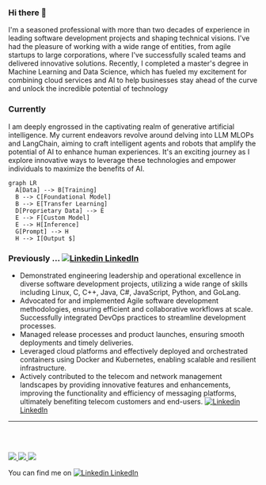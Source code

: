 ### Hi there 👋

I'm a seasoned professional with more than two decades of experience in leading software development projects and shaping technical visions. I've had the pleasure of working with a wide range of entities, from agile startups to large corporations, where I've successfully scaled teams and delivered innovative solutions. Recently, I completed a master's degree in Machine Learning and Data Science, which has fueled my excitement for combining cloud services and AI to help businesses stay ahead of the curve and unlock the incredible potential of technology

### Currently 
I am deeply engrossed in the captivating realm of generative artificial intelligence. My current endeavors revolve around delving into LLM MLOPs and LangChain, aiming to craft intelligent agents and robots that amplify the potential of AI to enhance human experiences. It's an exciting journey as I explore innovative ways to leverage these technologies and empower individuals to maximize the benefits of AI.

```mermaid
graph LR
  A[Data] --> B[Training]
  B --> C[Foundational Model]
  B --> E[Transfer Learning]
  D[Proprietary Data] --> E
  E --> F[Custom Model]
  E --> H[Inference]
  G[Prompt] --> H
  H --> I[Output $]
```
### Previously ... [![Linkedin](https://i.stack.imgur.com/gVE0j.png) LinkedIn](https://www.linkedin.com/in/tzoght/)
* Demonstrated engineering leadership and operational excellence in diverse software development projects, utilizing a wide range of skills including Linux, C, C++, Java, C#, JavaScript, Python, and GoLang.
* Advocated for and implemented Agile software development methodologies, ensuring efficient and collaborative workflows at scale. Successfully integrated DevOps practices to streamline development processes.
* Managed release processes and product launches, ensuring smooth deployments and timely deliveries.
* Leveraged cloud platforms and effectively deployed and orchestrated containers using Docker and Kubernetes, enabling scalable and resilient infrastructure.
* Actively contributed to the telecom and network management landscapes by providing innovative features and enhancements, improving the functionality and efficiency of messaging platforms, ultimately benefiting telecom customers and end-users.
[![Linkedin](https://i.stack.imgur.com/gVE0j.png) LinkedIn](https://www.linkedin.com/in/tzoght/)

---
<br>
<br>
<p align="left">
  <a href="https://github.com/tzoght">
    <img src="http://github-profile-summary-cards.vercel.app/api/cards/profile-details?username=tzoght" />
  </a>
  <a href="https://github.com/tzoght">
    <img src="https://github-readme-streak-stats.herokuapp.com/?user=tzoght&hide_border=true&card_width=356" />
  </a>
  <a href="https://github.com/tzoght">
    <img src="http://github-profile-summary-cards.vercel.app/api/cards/stats?username=tzoght" />
  </a>
</p>

You can find me on [![Linkedin](https://i.stack.imgur.com/gVE0j.png) LinkedIn](https://www.linkedin.com/in/tzoght/)
